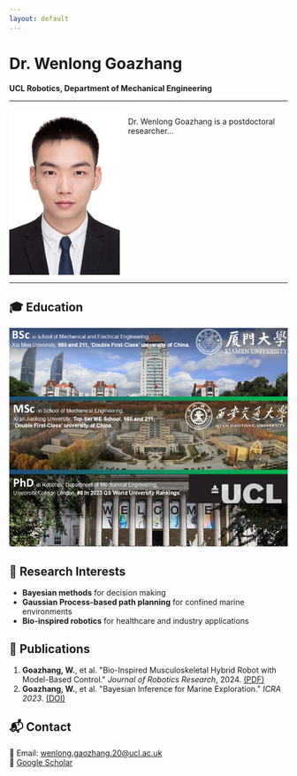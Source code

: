 ```yaml
---
layout: default
---
```


# Dr. Wenlong Goazhang  
**UCL Robotics, Department of Mechanical Engineering**

---

<div style="display: flex; align-items: flex-start; gap: 15px;">
    <img src="assets/images/ID Photo_Gaozhang Wenlong400600.jpg" alt="Dr. Wenlong Goazhang" width="200">
    <p>Dr. Wenlong Goazhang is a postdoctoral researcher...</p>
</div>

---

## 🎓 Education
![My Research](assets/images/Research-Summary-Wenlong.png)

## 🔬 Research Interests
- **Bayesian methods** for decision making  
- **Gaussian Process-based path planning** for confined marine environments  
- **Bio-inspired robotics** for healthcare and industry applications  

## 📄 Publications
1. **Goazhang, W.**, et al. "Bio-Inspired Musculoskeletal Hybrid Robot with Model-Based Control." *Journal of Robotics Research*, 2024. [(PDF)](https://example.com)  
2. **Goazhang, W.**, et al. "Bayesian Inference for Marine Exploration." *ICRA 2023*. [(DOI)](https://example.com)  

## 📬 Contact
📧 Email: wenlong.gaozhang.20@ucl.ac.uk  
🔗 [Google Scholar](https://scholar.google.ca/citations?user=vhKVcqsAAAAJ&hl=en)  
